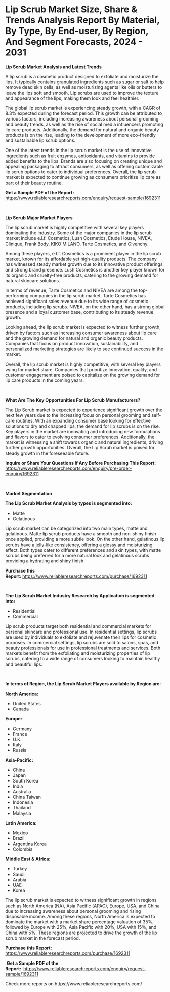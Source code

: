 <p><h1>Lip Scrub Market Size, Share & Trends Analysis Report By Material, By Type, By End-user, By Region, And Segment Forecasts, 2024 - 2031</h1></p><p><strong>Lip Scrub Market Analysis and Latest Trends</strong></p>
<p><p>A lip scrub is a cosmetic product designed to exfoliate and moisturize the lips. It typically contains granulated ingredients such as sugar or salt to help remove dead skin cells, as well as moisturizing agents like oils or butters to leave the lips soft and smooth. Lip scrubs are used to improve the texture and appearance of the lips, making them look and feel healthier.</p><p>The global lip scrub market is experiencing steady growth, with a CAGR of 8.3% expected during the forecast period. This growth can be attributed to various factors, including increasing awareness about personal grooming and beauty trends, as well as the rise of social media influencers promoting lip care products. Additionally, the demand for natural and organic beauty products is on the rise, leading to the development of more eco-friendly and sustainable lip scrub options.</p><p>One of the latest trends in the lip scrub market is the use of innovative ingredients such as fruit enzymes, antioxidants, and vitamins to provide added benefits to the lips. Brands are also focusing on creating unique and appealing packaging to attract consumers, as well as offering customizable lip scrub options to cater to individual preferences. Overall, the lip scrub market is expected to continue growing as consumers prioritize lip care as part of their beauty routine.</p></p>
<p><strong>Get a Sample PDF of the Report:&nbsp;</strong> <a href="https://www.reliableresearchreports.com/enquiry/request-sample/1692311">https://www.reliableresearchreports.com/enquiry/request-sample/1692311</a></p>
<p>&nbsp;</p>
<p><strong>Lip Scrub Major Market Players</strong></p>
<p><p>The lip scrub market is highly competitive with several key players dominating the industry. Some of the major companies in the lip scrub market include e.l.f. Cosmetics, Lush Cosmetics, Etude House, NIVEA, Clinique, Frank Body, KIKO MILANO, Tarte Cosmetics, and Givenchy.</p><p>Among these players, e.l.f. Cosmetics is a prominent player in the lip scrub market, known for its affordable yet high-quality products. The company has witnessed steady market growth due to its innovative product offerings and strong brand presence. Lush Cosmetics is another key player known for its organic and cruelty-free products, catering to the growing demand for natural skincare solutions.</p><p>In terms of revenue, Tarte Cosmetics and NIVEA are among the top-performing companies in the lip scrub market. Tarte Cosmetics has achieved significant sales revenue due to its wide range of cosmetic products, including lip scrubs. NIVEA, on the other hand, has a strong global presence and a loyal customer base, contributing to its steady revenue growth.</p><p>Looking ahead, the lip scrub market is expected to witness further growth, driven by factors such as increasing consumer awareness about lip care and the growing demand for natural and organic beauty products. Companies that focus on product innovation, sustainability, and personalized marketing strategies are likely to see continued success in the market.</p><p>Overall, the lip scrub market is highly competitive, with several key players vying for market share. Companies that prioritize innovation, quality, and customer engagement are poised to capitalize on the growing demand for lip care products in the coming years.</p></p>
<p>&nbsp;</p>
<p><strong>What Are The Key Opportunities For Lip Scrub Manufacturers?</strong></p>
<p><p>The Lip Scrub market is expected to experience significant growth over the next few years due to the increasing focus on personal grooming and self-care routines. With an expanding consumer base looking for effective solutions to dry and chapped lips, the demand for lip scrubs is on the rise. Key players in the market are innovating and introducing new formulations and flavors to cater to evolving consumer preferences. Additionally, the market is witnessing a shift towards organic and natural ingredients, driving further growth opportunities. Overall, the Lip Scrub market is poised for steady growth in the foreseeable future.</p></p>
<p><strong>Inquire or Share Your Questions If Any Before Purchasing This Report:</strong> <a href="https://www.reliableresearchreports.com/enquiry/pre-order-enquiry/1692311">https://www.reliableresearchreports.com/enquiry/pre-order-enquiry/1692311</a></p>
<p>&nbsp;</p>
<p><strong>Market Segmentation</strong></p>
<p><strong>The Lip Scrub Market Analysis by types is segmented into:</strong></p>
<p><ul><li>Matte</li><li>Gelatinous</li></ul></p>
<p><p>Lip scrub market can be categorized into two main types, matte and gelatinous. Matte lip scrub products have a smooth and non-shiny finish once applied, providing a more subtle look. On the other hand, gelatinous lip scrubs have a jelly-like consistency, offering a glossy and moisturizing effect. Both types cater to different preferences and skin types, with matte scrubs being preferred for a more natural look and gelatinous scrubs providing a hydrating and shiny finish.</p></p>
<p><strong>Purchase this Report:&nbsp;</strong><a href="https://www.reliableresearchreports.com/purchase/1692311">https://www.reliableresearchreports.com/purchase/1692311</a></p>
<p>&nbsp;</p>
<p><strong>The Lip Scrub Market Industry Research by Application is segmented into:</strong></p>
<p><ul><li>Residential</li><li>Commercial</li></ul></p>
<p><p>Lip scrub products target both residential and commercial markets for personal skincare and professional use. In residential settings, lip scrubs are used by individuals to exfoliate and rejuvenate their lips for cosmetic purposes. In commercial settings, lip scrubs are sold to salons, spas, and beauty professionals for use in professional treatments and services. Both markets benefit from the exfoliating and moisturizing properties of lip scrubs, catering to a wide range of consumers looking to maintain healthy and beautiful lips.</p></p>
<p>&nbsp;</p>
<p><strong>In terms of Region, the Lip Scrub Market Players available by Region are:</strong></p>
<p>
    <p> <strong> North America: </strong>
        <ul>
            <li>United States</li>
            <li>Canada</li>
        </ul>
        </p> 
    <p> <strong> Europe: </strong>
        <ul>
            <li>Germany</li>
            <li>France</li>
            <li>U.K.</li>
            <li>Italy</li>
            <li>Russia</li>
        </ul>
        </p> 
    <p> <strong> Asia-Pacific: </strong>
        <ul>
            <li>China</li>
            <li>Japan</li>
            <li>South Korea</li>
            <li>India</li>
            <li>Australia</li>
            <li>China Taiwan</li>
            <li>Indonesia</li>
            <li>Thailand</li>
            <li>Malaysia</li>
        </ul>
        </p> 
    <p> <strong> Latin America: </strong>
        <ul>
            <li>Mexico</li>
            <li>Brazil</li>
            <li>Argentina Korea</li>
            <li>Colombia</li>
        </ul>
        </p> 
    <p> <strong> Middle East & Africa: </strong>
        <ul>
            <li>Turkey</li>
            <li>Saudi</li>
            <li>Arabia</li>
            <li>UAE</li>
            <li>Korea</li>
        </ul>
    </p>
    </p>
<p><p>The lip scrub market is expected to witness significant growth in regions such as North America (NA), Asia Pacific (APAC), Europe, USA, and China due to increasing awareness about personal grooming and rising disposable income. Among these regions, North America is expected to dominate the market with a market share percentage valuation of 35%, followed by Europe with 25%, Asia Pacific with 20%, USA with 15%, and China with 5%. These regions are projected to drive the growth of the lip scrub market in the forecast period.</p></p>
<p><strong>Purchase this Report: </strong><a href="https://www.reliableresearchreports.com/purchase/1692311">https://www.reliableresearchreports.com/purchase/1692311</a></p>
<p>&nbsp;<strong>Get a Sample PDF of the Report:&nbsp;&nbsp;</strong><a href="https://www.reliableresearchreports.com/enquiry/request-sample/1692311">https://www.reliableresearchreports.com/enquiry/request-sample/1692311</a></p>
<p><strong></strong></p>
<p>Check more reports on https://www.reliableresearchreports.com/</p>